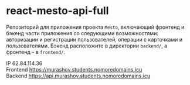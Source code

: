 # react-mesto-api-full
Репозиторий для приложения проекта `Mesto`, включающий фронтенд и бэкенд части приложения со следующими возможностями: авторизации и регистрации пользователей, операции с карточками и пользователями. Бэкенд расположите в директории `backend/`, а фронтенд - в `frontend/`. 
  

IP 62.84.114.36  
Frontend https://murashov.students.nomoredomains.icu  
Backend https://api.murashov.students.nomoredomains.icu
